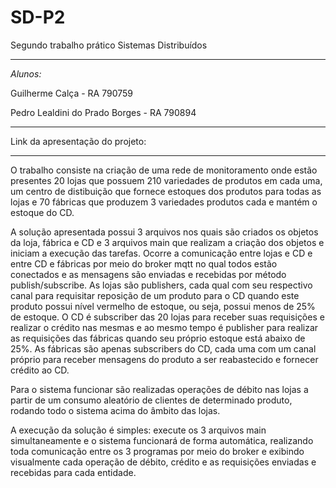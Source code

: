 # SD-P2
Segundo trabalho prático Sistemas Distribuídos

---

*Alunos:*

Guilherme Calça - RA 790759

Pedro Lealdini do Prado Borges - RA 790894

---

Link da apresentação do projeto: 

---

O trabalho consiste na criação de uma rede de monitoramento onde estão presentes 20 lojas que possuem 210 variedades de produtos em cada uma, um centro de distibuição que fornece estoques dos produtos para todas as lojas e 70 fábricas que produzem 3 variedades produtos cada e mantém o estoque do CD.

A solução apresentada possui 3 arquivos nos quais são criados os objetos da loja, fábrica e CD e 3 arquivos main que realizam a criação dos objetos e iniciam a execução das tarefas. Ocorre a comunicação entre lojas e CD e entre CD e fábricas por meio do broker mqtt no qual todos estão conectados e as mensagens são enviadas e recebidas por método publish/subscribe. As lojas são publishers, cada qual com seu respectivo canal para requisitar reposição de um produto para o CD quando este produto possui nível vermelho de estoque, ou seja, possui menos de 25% de estoque. O CD é subscriber das 20 lojas para receber suas requisições e realizar o crédito nas mesmas e ao mesmo tempo é publisher para realizar as requisições das fábricas quando seu próprio estoque está abaixo de 25%. As fábricas são apenas subscribers do CD, cada uma com um canal próprio para receber mensagens do produto a ser reabastecido e fornecer crédito ao CD.

Para o sistema funcionar são realizadas operações de débito nas lojas a partir de um consumo aleatório de clientes de determinado produto, rodando todo o sistema acima do âmbito das lojas.

A execução da solução é simples: execute os 3 arquivos main simultaneamente e o sistema funcionará de forma automática, realizando toda comunicação entre os 3 programas por meio do broker e exibindo visualmente cada operação de débito, crédito e as requisições enviadas e recebidas para cada entidade.

